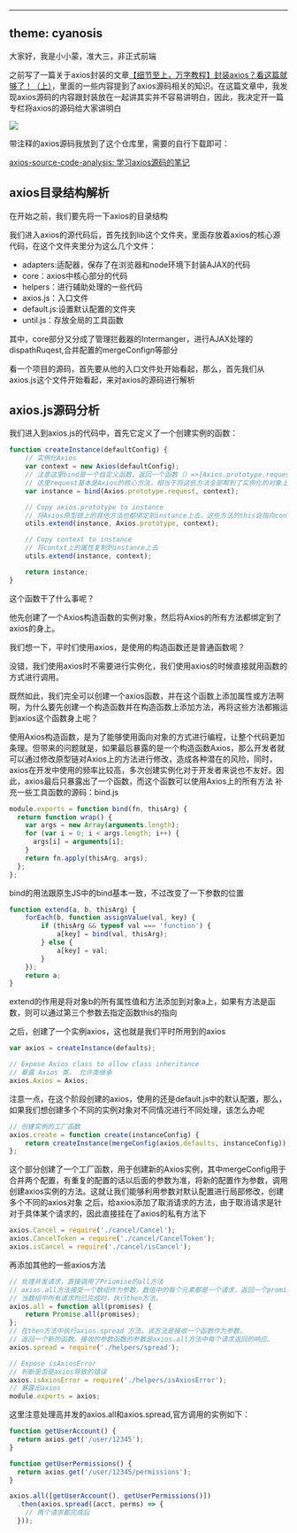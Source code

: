 
---
theme: cyanosis
---
大家好，我是小小蒙，准大三，非正式前端

之前写了一篇关于axios封装的文章[【细节至上，万字教程】封装axios？看这篇就够了！（上）](https://juejin.cn/post/7125454447979233311)，里面的一些内容提到了axios源码相关的知识。在这篇文章中，我发现axios源码的内容跟封装放在一起讲其实并不容易讲明白，因此，我决定开一篇专栏将axios的源码给大家讲明白

![](https://p9-juejin.byteimg.com/tos-cn-i-k3u1fbpfcp/2e275f71cc3d4329921319a9841d0597~tplv-k3u1fbpfcp-watermark.image?)

带注释的axios源码我放到了这个仓库里，需要的自行下载即可：

[axios-source-code-analysis: 学习axios源码的笔记](https://gitee.com/yan-taomeng/axios-source-code-analysis)

## axios目录结构解析
在开始之前，我们要先将一下axios的目录结构

我们进入axios的源代码后，首先找到lib这个文件夹，里面存放着axios的核心源代码，在这个文件夹里分为这么几个文件：

* adapters:适配器，保存了在浏览器和node环境下封装AJAX的代码
* core：axios中核心部分的代码
* helpers：进行辅助处理的一些代码
* axios.js：入口文件
* default.js:设置默认配置的文件夹
* until.js：存放全局的工具函数

其中，core部分又分成了管理拦截器的Intermanger，进行AJAX处理的dispathRuqest,合并配置的mergeConfign等部分

看一个项目的源码，首先要从他的入口文件处开始看起，那么，首先我们从axios.js这个文件开始看起，来对axios的源码进行解析

## axios.js源码分析
我们进入到axios.js的代码中，首先它定义了一个创建实例的函数：

```javascript
function createInstance(defaultConfig) {
    // 实例化Axios
    var context = new Axios(defaultConfig);
    // 注意这里bind是一个自定义函数，返回一个函数（）=>{Axios.prototype.request.apply(context,args)}
    // 这里request基本是Axios的核心方法，相当于将这些方法全部帮到了实例化的对象上
    var instance = bind(Axios.prototype.request, context);

    // Copy axios.prototype to instance
    // 将Axios原型链上的其他方法也都绑定到instance上去，这些方法的this会指向contxt
    utils.extend(instance, Axios.prototype, context);

    // Copy context to instance
    // 将contxt上的属性复制到instance上去
    utils.extend(instance, context);

    return instance;
}
```
这个函数干了什么事呢？

他先创建了一个Axios构造函数的实例对象，然后将Axios的所有方法都绑定到了axios的身上。

我们想一下，平时们使用axios，是使用的构造函数还是普通函数呢？

没错，我们使用axios时不需要进行实例化，我们使用axios的时候直接就用函数的方式进行调用。

既然如此，我们完全可以创建一个axios函数，并在这个函数上添加属性或方法啊啊，为什么要先创建一个构造函数并在构造函数上添加方法，再将这些方法都搬运到axios这个函数身上呢？

使用Axios构造函数，是为了能够使用面向对象的方式进行编程，让整个代码更加条理。但带来的问题就是，如果最后暴露的是一个构造函数Axios，那么开发者就可以通过修改原型链对Axios上的方法进行修改，造成各种潜在的风险，同时，axios在开发中使用的频率比较高，多次创建实例化对于开发者来说也不友好。因此，axios最后只暴露出了一个函数，而这个函数可以使用Axios上的所有方法
补充一些工具函数的源码：bind.js

```javascript
module.exports = function bind(fn, thisArg) {
  return function wrap() {
    var args = new Array(arguments.length);
    for (var i = 0; i < args.length; i++) {
      args[i] = arguments[i];
    }
    return fn.apply(thisArg, args);
  };
};
```
bind的用法跟原生JS中的bind基本一致，不过改变了一下参数的位置

```javascript
function extend(a, b, thisArg) {
    forEach(b, function assignValue(val, key) {
        if (thisArg && typeof val === 'function') {
            a[key] = bind(val, thisArg);
        } else {
            a[key] = val;
        }
    });
    return a;
}
```
extend的作用是将对象b的所有属性值和方法添加到对象a上，如果有方法是函数，则可以通过第三个参数去指定函数this的指向

之后，创建了一个实例axios，这也就是我们平时所用到的axios

```javascript
var axios = createInstance(defaults);

// Expose Axios class to allow class inheritance
// 暴露 Axios 类， 允许类继承
axios.Axios = Axios;
```
注意一点，在这个阶段创建的axios，使用的还是default.js中的默认配置，那么，如果我们想创建多个不同的实例对象对不同情况进行不同处理，该怎么办呢

```javascript
// 创建实例的工厂函数
axios.create = function create(instanceConfig) {
    return createInstance(mergeConfig(axios.defaults, instanceConfig));
};
```
这个部分创建了一个工厂函数，用于创建新的Axios实例，其中mergeConfig用于合并两个配置，有重复的配置的话以后面的参数为准，将新的配置作为参数，调用创建axios实例的方法。这就让我们能够利用参数对默认配置进行局部修改，创建多个不同的axios对象
之后，给axios添加了取消请求的方法，由于取消请求是针对于具体某个请求的，因此直接挂在了axios的私有方法下

```javascript
axios.Cancel = require('./cancel/Cancel');
axios.CancelToken = require('./cancel/CancelToken');
axios.isCancel = require('./cancel/isCancel');
```
再添加其他的一些axios方法

```javascript
// 处理并发请求，直接调用了Priomise的all方法
// axios.all方法接受一个数组作为参数，数组中的每个元素都是一个请求，返回一个promise对象，
// 当数组中所有请求均已完成时，执行then方法。
axios.all = function all(promises) {
    return Promise.all(promises);
};
// 在then方法中执行axios.spread 方法。该方法是接收一个函数作为参数，
// 返回一个新的函数。接收的参数函数的参数是axios.all方法中每个请求返回的响应。
axios.spread = require('./helpers/spread');

// Expose isAxiosError
// 判断是否是axios导致的错误
axios.isAxiosError = require('./helpers/isAxiosError');
// 暴露出axios
module.exports = axios;

```
这里注意处理高并发的axios.all和axios.spread,官方调用的实例如下：

```javascript
function getUserAccount() {
  return axios.get('/user/12345');
}

function getUserPermissions() {
  return axios.get('/user/12345/permissions');
}

axios.all([getUserAccount(), getUserPermissions()])
  .then(axios.spread((acct, perms) => {
    // 两个请求都完成后
  }));

